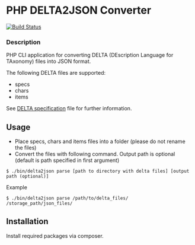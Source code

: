 # PHP DELTA2JSON Converter

[![Build Status](https://travis-ci.com/gloord/delta2json.svg?branch=master)](https://travis-ci.com/gloord/delta2json)

### Description

PHP CLI application for converting DELTA (DEscription Language for TAxonomy) files into JSON format.

The following DELTA files are supported: 
 - specs
 - chars 
 - items

See [DELTA specification](https://github.com/tdwg/delta/blob/master/107-516-1-ED.pdf) file for further information.

## Usage

- Place specs, chars and items files into a folder (please do not rename the files)
- Convert the files with following command. Output path is optional (default is path specified in first argument)

```
$ ./bin/delta2json parse [path to directory with delta files] [output path (optional)]
```
Example
```
$ ./bin/delta2json parse /path/to/delta_files/ /storage_path/json_files/
```


## Installation

Install required packages via composer.

